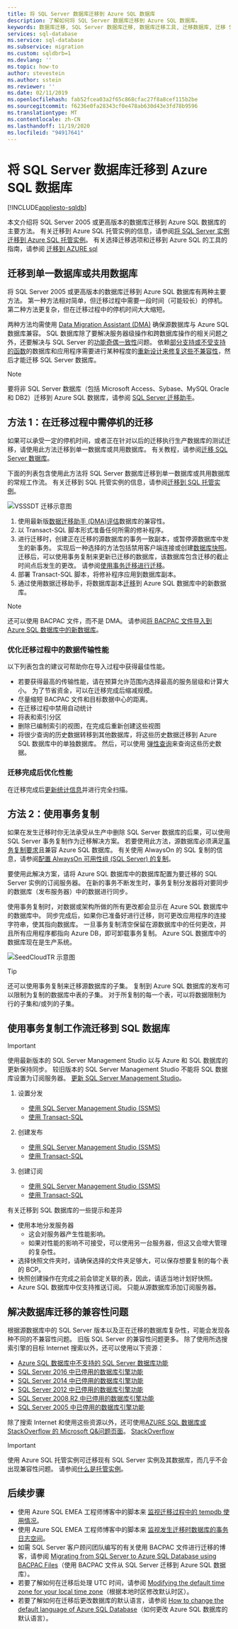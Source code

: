```yaml
---
title: 将 SQL Server 数据库迁移到 Azure SQL 数据库
description: 了解如何将 SQL Server 数据库迁移到 Azure SQL 数据库。
keywords: 数据库迁移, SQL Server 数据库迁移, 数据库迁移工具, 迁移数据库, 迁移 SQL 数据库
services: sql-database
ms.service: sql-database
ms.subservice: migration
ms.custom: sqldbrb=1
ms.devlang: ''
ms.topic: how-to
author: stevestein
ms.author: sstein
ms.reviewer: ''
ms.date: 02/11/2019
ms.openlocfilehash: fab52fcea03a2f65c868cfac27f8a8cef115b2be
ms.sourcegitcommit: f6236e0fa28343cf0e478ab630d43e3fd78b9596
ms.translationtype: MT
ms.contentlocale: zh-CN
ms.lasthandoff: 11/19/2020
ms.locfileid: "94917641"
---
```

# <a name="sql-server-database-migration-to-azure-sql-database"></a>将 SQL Server 数据库迁移到 Azure SQL 数据库
[!INCLUDE[appliesto-sqldb](../includes/appliesto-sqldb.md)]

本文介绍将 SQL Server 2005 或更高版本的数据库迁移到 Azure SQL 数据库的主要方法。 有关迁移到 Azure SQL 托管实例的信息，请参阅[将 SQL Server 实例迁移到 Azure SQL 托管实例](../migration-guides/managed-instance/sql-server-to-managed-instance-overview.md)。 有关选择迁移选项和迁移到 Azure SQL 的工具的指南，请参阅 [迁移到 AZURE sql](../migration-guides/index.yml)


## <a name="migrate-to-a-single-database-or-a-pooled-database"></a>迁移到单一数据库或共用数据库

将 SQL Server 2005 或更高版本的数据库迁移到 Azure SQL 数据库有两种主要方法。 第一种方法相对简单，但迁移过程中需要一段时间（可能较长）的停机。 第二种方法更复杂，但在迁移过程中的停机时间大大缩短。

两种方法均需使用 [Data Migration Assistant (DMA)](https://www.microsoft.com/download/details.aspx?id=53595) 确保源数据库与 Azure SQL 数据库兼容。 SQL 数据库除了要解决服务器级操作和跨数据库操作的相关问题之外，还要解决与 SQL Server 的[功能奇偶一致性](features-comparison.md)问题。 依赖[部分支持或不受支持的函数](transact-sql-tsql-differences-sql-server.md)的数据库和应用程序需要进行某种程度的[重新设计来修复这些不兼容性](migrate-to-database-from-sql-server.md#resolving-database-migration-compatibility-issues)，然后才能迁移 SQL Server 数据库。

> [!NOTE]
> 要将非 SQL Server 数据库（包括 Microsoft Access、Sybase、MySQL Oracle 和 DB2）迁移到 Azure SQL 数据库，请参阅 [SQL Server 迁移助手](https://blogs.msdn.microsoft.com/datamigration/2017/09/29/release-sql-server-migration-assistant-ssma-v7-6/)。

## <a name="method-1-migration-with-downtime-during-the-migration"></a>方法 1：在迁移过程中需停机的迁移

 如果可以承受一定的停机时间，或者正在针对以后的迁移执行生产数据库的测试迁移，请使用此方法迁移到单一数据库或共用数据库。 有关教程，请参阅[迁移 SQL Server 数据库](../../dms/tutorial-sql-server-to-azure-sql.md)。

下面的列表包含使用此方法将 SQL Server 数据库迁移到单一数据库或共用数据库的常规工作流。 有关迁移到 SQL 托管实例的信息，请参阅[迁移到 SQL 托管实例](../managed-instance/migrate-to-instance-from-sql-server.md)。

  ![VSSSDT 迁移示意图](./media/migrate-to-database-from-sql-server/azure-sql-migration-sql-db.png)

1. 使用最新版[数据迁移助手 (DMA)](https://www.microsoft.com/download/details.aspx?id=53595)[评估](/sql/dma/dma-assesssqlonprem)数据库的兼容性。
2. 以 Transact-SQL 脚本形式准备任何所需的修补程序。
3. 进行迁移时，创建正在迁移的源数据库的事务一致副本，或暂停源数据库中发生的新事务。 实现后一种选择的方法包括禁用客户端连接或创建[数据库快照](/sql/relational-databases/databases/create-a-database-snapshot-transact-sql)。 迁移后，可以使用事务复制来更新已迁移的数据库，该数据库包含迁移的截止时间点后发生的更改。 请参阅[使用事务迁移进行迁移](migrate-to-database-from-sql-server.md#method-2-use-transactional-replication)。  
4. 部署 Transact-SQL 脚本，将修补程序应用到数据库副本。
5. 通过使用数据迁移助手，将数据库副本[迁移](/sql/dma/dma-migrateonpremsql)到 Azure SQL 数据库中的新数据库。

> [!NOTE]
> 还可以使用 BACPAC 文件，而不是 DMA。 请参阅[将 BACPAC 文件导入到 Azure SQL 数据库中的新数据库](database-import.md)。

### <a name="optimizing-data-transfer-performance-during-migration"></a>优化迁移过程中的数据传输性能

以下列表包含的建议可帮助你在导入过程中获得最佳性能。

- 若要获得最高的传输性能，请在预算允许范围内选择最高的服务层级和计算大小。 为了节省资金，可以在迁移完成后缩减规模。
- 尽量缩短 BACPAC 文件和目标数据中心的距离。
- 在迁移过程中禁用自动统计
- 将表和索引分区
- 删除已编制索引的视图，在完成后重新创建这些视图
- 将很少查询的历史数据转移到其他数据库，将这些历史数据迁移到 Azure SQL 数据库中的单独数据库。 然后，可以使用 [弹性查询](elastic-query-overview.md)来查询这些历史数据。

### <a name="optimize-performance-after-the-migration-completes"></a>迁移完成后优化性能

在迁移完成后[更新统计信息](/sql/t-sql/statements/update-statistics-transact-sql)并进行完全扫描。

## <a name="method-2-use-transactional-replication"></a>方法 2：使用事务复制

如果在发生迁移时你无法承受从生产中删除 SQL Server 数据库的后果，可以使用 SQL Server 事务复制作为迁移解决方案。 若要使用此方法，源数据库必须满足[事务复制要求](./replication-to-sql-database.md)且兼容 Azure SQL 数据库。 有关使用 AlwaysOn 的 SQL 复制的信息，请参阅[配置 AlwaysOn 可用性组 (SQL Server) 的复制](/sql/database-engine/availability-groups/windows/configure-replication-for-always-on-availability-groups-sql-server)。

要使用此解决方案，请将 Azure SQL 数据库中的数据库配置为要迁移的 SQL Server 实例的订阅服务器。 在新的事务不断发生时，事务复制分发器将对要同步的数据库（发布服务器）中的数据进行同步。

使用事务复制时，对数据或架构所做的所有更改都会显示在 Azure SQL 数据库中的数据库中。 同步完成后，如果你已准备好进行迁移，则可更改应用程序的连接字符串，使其指向数据库。 一旦事务复制清空保留在源数据库中的任何更改，并且所有应用程序都指向 Azure DB，即可卸载事务复制。 Azure SQL 数据库中的数据库现在是生产系统。

 ![SeedCloudTR 示意图](./media/migrate-to-database-from-sql-server/SeedCloudTR.png)

> [!TIP]
> 还可以使用事务复制来迁移源数据库的子集。 复制到 Azure SQL 数据库的发布可以限制为复制的数据库中表的子集。 对于所复制的每一个表，可以将数据限制为行的子集和/或列的子集。

## <a name="migration-to-sql-database-using-transaction-replication-workflow"></a>使用事务复制工作流迁移到 SQL 数据库

> [!IMPORTANT]
> 使用最新版本的 SQL Server Management Studio 以与 Azure 和 SQL 数据库的更新保持同步。 较旧版本的 SQL Server Management Studio 不能将 SQL 数据库设置为订阅服务器。 [更新 SQL Server Management Studio](/sql/ssms/download-sql-server-management-studio-ssms)。

1. 设置分发
   - [使用 SQL Server Management Studio (SSMS)](/sql/relational-databases/replication/configure-publishing-and-distribution/)
   - [使用 Transact-SQL](/sql/relational-databases/replication/configure-publishing-and-distribution/)

2. 创建发布
   - [使用 SQL Server Management Studio (SSMS)](/sql/relational-databases/replication/configure-publishing-and-distribution/)
   - [使用 Transact-SQL](/sql/relational-databases/replication/configure-publishing-and-distribution/)
3. 创建订阅
   - [使用 SQL Server Management Studio (SSMS)](/sql/relational-databases/replication/create-a-push-subscription/)
   - [使用 Transact-SQL](/sql/relational-databases/replication/create-a-push-subscription/)

有关迁移到 SQL 数据库的一些提示和差异

- 使用本地分发服务器
  - 这会对服务器产生性能影响。
  - 如果对性能的影响不可接受，可以使用另一台服务器，但这又会增大管理的复杂性。
- 选择快照文件夹时，请确保选择的文件夹足够大，可以保存想要复制的每个表的 BCP。
- 快照创建操作在完成之前会锁定关联的表，因此，请适当地计划好快照。
- Azure SQL 数据库中仅支持推送订阅。 只能从源数据库添加订阅服务器。

## <a name="resolving-database-migration-compatibility-issues"></a>解决数据库迁移的兼容性问题

根据源数据库中的 SQL Server 版本以及正在迁移的数据库复杂性，可能会发现各种不同的不兼容性问题。 旧版 SQL Server 的兼容性问题更多。 除了使用所选搜索引擎的目标 Internet 搜索以外，还可以使用以下资源：

- [Azure SQL 数据库中不支持的 SQL Server 数据库功能](transact-sql-tsql-differences-sql-server.md)
- [SQL Server 2016 中已停用的数据库引擎功能](/sql/database-engine/discontinued-database-engine-functionality-in-sql-server)
- [SQL Server 2014 中已停用的数据库引擎功能](/sql/database-engine/discontinued-database-engine-functionality-in-sql-server?viewFallbackFrom=sql-server-2014)
- [SQL Server 2012 中已停用的数据库引擎功能](/previous-versions/sql/sql-server-2012/ms144262(v=sql.110))
- [SQL Server 2008 R2 中已停用的数据库引擎功能](/previous-versions/sql/sql-server-2008-r2/ms144262(v=sql.105))
- [SQL Server 2005 中已停用的数据库引擎功能](/previous-versions/sql/sql-server-2005/ms144262(v=sql.90))

除了搜索 Internet 和使用这些资源以外，还可使用[AZURE SQL 数据库或 StackOverflow 的 Microsoft Q&问题页面](/answers/topics/azure-sql-database.html)。 [StackOverflow](https://stackoverflow.com/)

> [!IMPORTANT]
> 使用 Azure SQL 托管实例可迁移现有 SQL Server 实例及其数据库，而几乎不会出现兼容性问题。 请参阅[什么是托管实例](../managed-instance/sql-managed-instance-paas-overview.md)。

## <a name="next-steps"></a>后续步骤

- 使用 Azure SQL EMEA 工程师博客中的脚本来 [监视迁移过程中的 tempdb 使用情况](/archive/blogs/azuresqlemea/lesson-learned-10-monitoring-tempdb-usage)。
- 使用 Azure SQL EMEA 工程师博客中的脚本来 [监视发生迁移时数据库的事务日志空间](/archive/blogs/azuresqlemea/lesson-learned-7-monitoring-the-transaction-log-space-of-my-database)。
- 如需 SQL Server 客户顾问团队编写的有关使用 BACPAC 文件进行迁移的博客，请参阅 [Migrating from SQL Server to Azure SQL Database using BACPAC Files](/archive/blogs/sqlcat/migrating-from-sql-server-to-azure-sql-database-using-bacpac-files)（使用 BACPAC 文件从 SQL Server 迁移到 Azure SQL 数据库）。
- 若要了解如何在迁移后处理 UTC 时间，请参阅 [Modifying the default time zone for your local time zone](/archive/blogs/azuresqlemea/lesson-learned-4-modifying-the-default-time-zone-for-your-local-time-zone)（根据本地时区修改默认时区）。
- 若要了解如何在迁移后更改数据库的默认语言，请参阅 [How to change the default language of Azure SQL Database](/archive/blogs/azuresqlemea/lesson-learned-16-how-to-change-the-default-language-of-azure-sql-database)（如何更改 Azure SQL 数据库的默认语言）。
